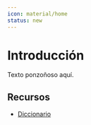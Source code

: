 ```yaml
---
icon: material/home
status: new
---
```



# Introducción

Texto ponzoñoso aquí.

## Recursos
- <a href="https://jisho.org/" target="_blank">Diccionario</a>

